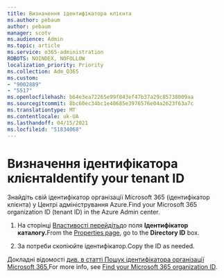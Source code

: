 ```yaml
---
title: Визначення ідентифікатора клієнта
ms.author: pebaum
author: pebaum
manager: scotv
ms.audience: Admin
ms.topic: article
ms.service: o365-administration
ROBOTS: NOINDEX, NOFOLLOW
localization_priority: Priority
ms.collection: Adm_O365
ms.custom:
- "9002889"
- "5517"
ms.openlocfilehash: b64e3ea72265e99f843ef47b37a29c85738009aa
ms.sourcegitcommit: 8bc60ec34bc1e40685e3976576e04a2623f63a7c
ms.translationtype: MT
ms.contentlocale: uk-UA
ms.lasthandoff: 04/15/2021
ms.locfileid: "51834068"
---
```

# <a name="identify-your-tenant-id"></a><span data-ttu-id="44212-102">Визначення ідентифікатора клієнта</span><span class="sxs-lookup"><span data-stu-id="44212-102">Identify your tenant ID</span></span>

<span data-ttu-id="44212-103">Знайдіть свій ідентифікатор організації Microsoft 365 (ідентифікатор клієнта) у Центрі адміністрування Azure.</span><span class="sxs-lookup"><span data-stu-id="44212-103">Find your Microsoft 365 organization ID (tenant ID) in the Azure Admin center.</span></span>

1. <span data-ttu-id="44212-104">На сторінці [Властивості перейдіть](https://aka.ms/AzurePropertiesPage)до поля **Ідентифікатор каталогу.**</span><span class="sxs-lookup"><span data-stu-id="44212-104">From the [Properties page](https://aka.ms/AzurePropertiesPage), go to the **Directory ID** box.</span></span>

2. <span data-ttu-id="44212-105">За потреби скопіюйте ідентифікатор.</span><span class="sxs-lookup"><span data-stu-id="44212-105">Copy the ID as needed.</span></span>

<span data-ttu-id="44212-106">Докладні відомості [див. в статті Пошук ідентифікатора організації Microsoft 365.](https://docs.microsoft.com/onedrive/find-your-office-365-tenant-id)</span><span class="sxs-lookup"><span data-stu-id="44212-106">For more info, see [Find your Microsoft 365 organization ID](https://docs.microsoft.com/onedrive/find-your-office-365-tenant-id).</span></span>
